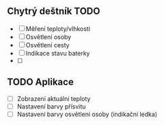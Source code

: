 ## Chytrý deštník TODO

- [ ] Měření teploty/vlhkosti
- [ ] Osvětlení osoby
- [ ] Osvětlení cesty
- [ ] Indikace stavu baterky
- [ ] 

## TODO Aplikace
- [ ] Zobrazení aktuální teploty
- [ ] Nastavení barvy přísvitu
- [ ] Nastavení barvy osvětlení osoby (indikační ledka)
